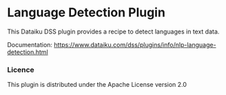 # Language Detection Plugin

This Dataiku DSS plugin provides a recipe to detect languages in text data.

Documentation: https://www.dataiku.com/dss/plugins/info/nlp-language-detection.html

### Licence
This plugin is distributed under the Apache License version 2.0
